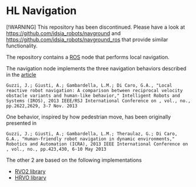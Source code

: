 HL Navigation
=============

[!WARNING] 
This repository has been discontinued. Please have a look at https://github.com/idsia_robots/navground and https://github.com/idsia_robots/navground_ros that provide similar functionality.

The repository contains a [ROS](http://www.ros.org) node that performs local navigation.

The navigation node implements the three navigation behaviors described in the [article](http://ieeexplore.ieee.org/xpl/login.jsp?tp=&arnumber=6696726&url=http%3A%2F%2Fieeexplore.ieee.org%2Fxpls%2Fabs_all.jsp%3Farnumber%3D6696726)

    Guzzi, J.; Giusti, A.; Gambardella, L.M.; Di Caro, G.A., "Local reactive robot navigation: A comparison between reciprocal velocity obstacle variants and human-like behavior," Intelligent Robots and Systems (IROS), 2013 IEEE/RSJ International Conference on , vol., no., pp.2622,2629, 3-7 Nov. 2013

One behavior, inspired by how pedestrian move, has been originally presented in

    Guzzi, J.; Giusti, A.; Gambardella, L.M.; Theraulaz, G.; Di Caro, G.A., "Human-friendly robot navigation in dynamic environments," Robotics and Automation (ICRA), 2013 IEEE International Conference on , vol., no., pp.423,430, 6-10 May 2013

The other 2 are based on the following implementations

* [RVO2 library](http://gamma.cs.unc.edu/RVO2/)
* [HRVO library](http://gamma.cs.unc.edu/HRVO/)
